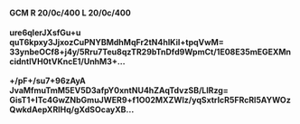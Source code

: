 #### GCM R 20/0c/400 L 20/0c/400
**ure6qlerJXsfGu+u**<br/>**quT6kpxy3JjxozCuPNYBMdhMqFr2tN4hIKiI+tpqVwM=**<br/>**33ynbeOCf8+j4y/5Rru7Teu8qzTR29bTnDfd9WpmCt/1E08E35mEGEXMncidntlVH0tVKncE1/UnhM3+...**<br/><br/>
**+/pF+/su7+96zAyA**<br/>**JvaMfmuTmM5EV5D3afpY0xntNU4hZAqTdvzSB/LlRzg=**<br/>**GisT1+ITc4GwZNbGmuJWER9+f1O02MXZWlz/yqSxtrlcR5FRcRl5AYWOzQwkdAepXRIHq/gXdSOcayXB...**
